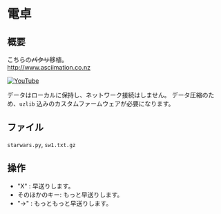 # 電卓

## 概要
こちらの~~パクリ~~移植。<br/>
http://www.asciimation.co.nz

[![YouTube](./StarWars.jpg)](https://www.youtube.com/watch?v=eFtTZiYG_i8)

データはローカルに保持し、ネットワーク接続はしません。
データ圧縮のため、`uzlib` 込みのカスタムファームウェアが必要になります。

## ファイル
   `starwars.py`, `sw1.txt.gz`

## 操作
- "X" : 早送りします。
- そのほかのキー: もっと早送りします。
- "→" : もっともっと早送りします。

